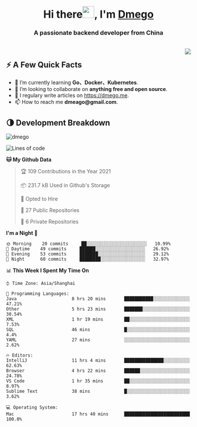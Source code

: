 <h1 align="center">Hi there<img src="https://cdn.jsdelivr.net/gh/dmego/images/img/Hi.gif" height="32" />, I'm <a href="https://i.dmego.me/" target="_blank"> Dmego </a> </h1>
<h3 align="center">A passionate backend developer from China</h3>
</br>

<img align="right" src="https://github-readme-stats.vercel.app/api?username=dmego&show_icons=true" />

## ⚡️ A Few Quick Facts

<ul>
    <li> 🌱 I’m currently learning <strong>Go、Docker、Kubernetes</strong>.</li>
    <li> 👯 I’m looking to collaborate on <strong>anything free and open source</strong>.</li>
    <li>📝 I regulary write articles on <a href="https://dmego.me">https://dmego.me</a>.</li>
    <li>📫 How to reach me <strong>dmeago@gmail.com</strong>.</li>
</ul>

## 🌗 Development Breakdown

<img src="https://komarev.com/ghpvc/?username=dmego" alt="dmego" />

<!--START_SECTION:waka-->
![Lines of code](https://img.shields.io/badge/From%20Hello%20World%20I%27ve%20Written-228236%20lines%20of%20code-blue)

**🐱 My Github Data** 

> 🏆 109 Contributions in the Year 2021
 > 
> 📦 231.7 kB Used in Github's Storage 
 > 
> 💼 Opted to Hire
 > 
> 📜 27 Public Repositories 
 > 
> 🔑 6 Private Repositories  
 > 
**I'm a Night 🦉** 

```text
🌞 Morning    20 commits     ██░░░░░░░░░░░░░░░░░░░░░░░   10.99% 
🌆 Daytime    49 commits     ██████░░░░░░░░░░░░░░░░░░░   26.92% 
🌃 Evening    53 commits     ███████░░░░░░░░░░░░░░░░░░   29.12% 
🌙 Night      60 commits     ████████░░░░░░░░░░░░░░░░░   32.97%

```


📊 **This Week I Spent My Time On** 

```text
⌚︎ Time Zone: Asia/Shanghai

💬 Programming Languages: 
Java                     8 hrs 20 mins       ███████████░░░░░░░░░░░░░░   47.21% 
Other                    5 hrs 23 mins       ███████░░░░░░░░░░░░░░░░░░   30.54% 
XML                      1 hr 19 mins        ██░░░░░░░░░░░░░░░░░░░░░░░   7.53% 
SQL                      46 mins             █░░░░░░░░░░░░░░░░░░░░░░░░   4.4% 
YAML                     27 mins             ░░░░░░░░░░░░░░░░░░░░░░░░░   2.62%

🔥 Editors: 
IntelliJ                 11 hrs 4 mins       ███████████████░░░░░░░░░░   62.63% 
Browser                  4 hrs 22 mins       ██████░░░░░░░░░░░░░░░░░░░   24.78% 
VS Code                  1 hr 35 mins        ██░░░░░░░░░░░░░░░░░░░░░░░   8.97% 
Sublime Text             38 mins             █░░░░░░░░░░░░░░░░░░░░░░░░   3.62%

💻 Operating System: 
Mac                      17 hrs 40 mins      █████████████████████████   100.0%

```


<!--END_SECTION:waka-->
